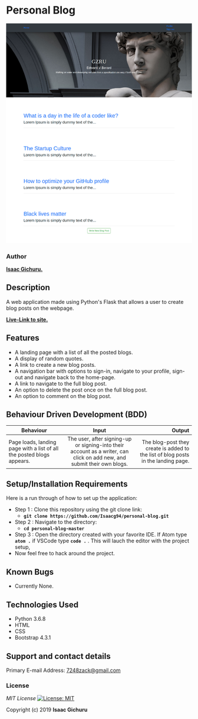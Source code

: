 # Personal Blog

![alt text](app/static/images/screenshot1.png)

### Author
 **[Isaac Gichuru.](https://github.com/Isaacg94)**

## Description

A web application made using Python's Flask that allows a user to create blog posts on the webpage.

**[Live-Link to site.](https://personal-blog-isaac.herokuapp.com/)**
## Features
* A landing page with a list of all the posted blogs.
* A display of random quotes.
* A link to create a new blog posts.
* A navigation bar with options to sign-in, navigate to your profile, sign-out and navigate back to the home-page.
* A link to navigate to the full blog post.
* An option to delete the post once on the full blog post.
* An option to comment on the blog post.


## Behaviour Driven Development (BDD)
|Behaviour 	           |    Input 	                 |       Output          |
|----------------------------------------------|:-----------------------------------:|-----------------------------:|       
|    Page loads, landing page with a list of all the posted blogs appears.    |    The user, after signing-up or signing-into their account as a writer, can click on add new, and submit their own blogs.   |    The blog-post they create is added to the list of blog posts in the landing page.    |                       |


## Setup/Installation Requirements
Here is a run through of how to set up the application:
* Step 1 : Clone this repository using the git clone link:
  * **`git clone https://github.com/Isaacg94/personal-blog.git`**
* Step 2 : Navigate to the directory:
  * **`cd personal-blog-master`**
* Step 3 : Open the directory created with your favorite IDE. If Atom type **`atom .`** if VSCode type **`code .`** . This will lauch the editor with the project setup,
* Now feel free to hack around the project.

## Known Bugs
* Currently None.


## Technologies Used

- Python 3.6.8
- HTML
- CSS
- Bootstrap 4.3.1

## Support and contact details

Primary E-mail Address: 7248zack@gmail.com

### License
*MIT License* [![License: MIT](https://img.shields.io/badge/License-MIT-yellow.svg)](license/MIT)

Copyright (c) 2019 **Isaac Gichuru**